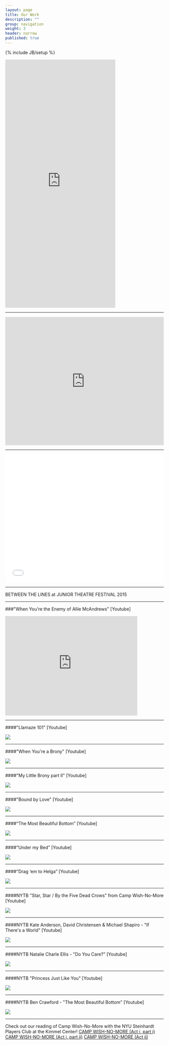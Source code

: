 ```yaml
---
layout: page
title: Our Work
description: ""
group: navigation
weight: 3
header: narrow
published: true
---
```







{% include JB/setup %}

<iframe style="border: 0; width: 350px; height: 786px;" src="https://bandcamp.com/EmbeddedPlayer/album=1608791145/size=large/bgcol=ffffff/linkcol=0687f5/transparent=true/" seamless><a href="http://samselanderson.bandcamp.com/album/between-the-lines-demos">Between the Lines Demos by Samsel/Anderson</a></iframe>

***

<iframe style="border: 0; width: 100%; max-width:620px; height: 406px;" src="https://bandcamp.com/EmbeddedPlayer/album=38587190/size=large/bgcol=ffffff/linkcol=e99708/artwork=none/transparent=true/" seamless><a href="http://samselanderson.bandcamp.com/album/childrens-theater">Children&#39;s Theater by Samsel/Anderson</a></iframe>

***

<iframe style="border: 0; width: 100%; max-width:620px; height: 406px;" src="//bandcamp.com/EmbeddedPlayer/album=1768887556/size=large/bgcol=ffffff/linkcol=e99708/artwork=none/transparent=true/" seamless><a href="http://samselanderson.bandcamp.com/album/original-musical-theater">Original Musical Theater by Samsel/Anderson</a></iframe>

***
BETWEEN THE LINES at JUNIOR THEATRE FESTIVAL 2015

***

###"When You're the Enemy of Allie McAndrews" [Youtube]
<iframe width="420" height="315" src="https://www.youtube.com/embed/7RhcUXZRNAk" frameborder="0" allowfullscreen></iframe>

***

####"Llamaze 101" [Youtube]
<div class="youtube-pic">
<div class="play-button">
</div>
<a href="http://www.youtube.com/watch?v=n9YaX_YgRkA"><img src="http://img.youtube.com/vi/n9YaX_YgRkA/0.jpg"></a>
</div>

***

####"When You're a Brony" [Youtube]
<div class="youtube-pic">
<div class="play-button">
</div>
<a href="http://www.youtube.com/watch?v=KrI5GgpvAto"><img src="http://img.youtube.com/vi/KrI5GgpvAto/0.jpg"></a>
</div>

***

####"My Little Brony part II" [Youtube]
<div class="youtube-pic">
<div class="play-button">
</div>
<a href="http://www.youtube.com/watch?v=6fzXmlo1w2Y"><img src="http://img.youtube.com/vi/6fzXmlo1w2Y/0.jpg"></a>
</div>

***

####"Bound by Love" [Youtube]
<div class="youtube-pic">
<div class="play-button">
</div>
<a href="http://www.youtube.com/watch?v=HhS745RUmnk"><img src="http://img.youtube.com/vi/HhS745RUmnk/0.jpg"></a>
</div>

***

####“The Most Beautiful Bottom” [Youtube]
<div class="youtube-pic">
<div class="play-button">
</div>
<a href="http://www.youtube.com/watch?v=MGsUntliad4"><img src="http://img.youtube.com/vi/MGsUntliad4/0.jpg"></a>
</div>

***

####“Under my Bed” [Youtube]
<div class="youtube-pic">
<div class="play-button">
</div>
<a href="http://www.youtube.com/watch?v=Dx-MlgCMeJ0"><img src="http://img.youtube.com/vi/Dx-MlgCMeJ0/0.jpg"></a>
</div>

***

####“Drag ‘em to Helga” [Youtube]
<div class="youtube-pic">
<div class="play-button">
</div>
<a href="http://www.youtube.com/watch?v=gsiPLRvbKGE"><img src="http://img.youtube.com/vi/gsiPLRvbKGE/0.jpg"></a>
</div>

***

####NYTB "Star, Star / By the Five Dead Crows" from Camp Wish-No-More [Youtube]
<div class="youtube-pic">
<div class="play-button">
</div>
<a href="http://www.youtube.com/watch?v=MvjXhoviW30"><img src="http://img.youtube.com/vi/MvjXhoviW30/0.jpg"></a>
</div>

***

####NYTB Kate Anderson, David Christensen & Michael Shapiro - "If There's a World" [Youtube]
<div class="youtube-pic">
<div class="play-button">
</div>
<a href="http://www.youtube.com/watch?v=T9sC6FoQO2c"><img src="http://img.youtube.com/vi/T9sC6FoQO2c/0.jpg"></a>
</div>

***

####NYTB Natalie Charle Ellis - "Do You Care?" [Youtube]
<div class="youtube-pic">
<div class="play-button">
</div>
<a href="http://www.youtube.com/watch?v=778-u-eUTZw"><img src="http://img.youtube.com/vi/778-u-eUTZw/0.jpg"></a>
</div>

***

####NYTB "Princess Just Like You" [Youtube]
<div class="youtube-pic">
<div class="play-button">
</div>
<a href="http://www.youtube.com/watch?v=NuTPYrx6xOg"><img src="http://img.youtube.com/vi/NuTPYrx6xOg/0.jpg"></a>
</div>

***

####NYTB Ben Crawford - "The Most Beautiful Bottom" [Youtube]
<div class="youtube-pic">
<div class="play-button">
</div>
<a href="http://www.youtube.com/watch?v=aqrpTleWbzw"><img src="http://img.youtube.com/vi/aqrpTleWbzw/0.jpg"></a>
</div>

***
Check out our reading of Camp Wish-No-More with the NYU Steinhardt Players Club at the Kimmel Center!
[CAMP WISH-NO-MORE (Act i, part i)](http://vimeo.com/84286432)
[CAMP WISH-NO-MORE (Act i, part ii)](http://vimeo.com/82999815)
[CAMP WISH-NO-MORE (Act ii)](http://vimeo.com/82584768)
